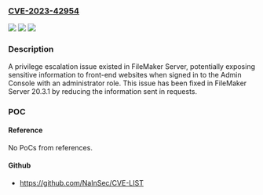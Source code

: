 ### [CVE-2023-42954](https://cve.mitre.org/cgi-bin/cvename.cgi?name=CVE-2023-42954)
![](https://img.shields.io/static/v1?label=Product&message=FileMaker%20Server&color=blue)
![](https://img.shields.io/static/v1?label=Version&message=unspecified%3C%2020.3.1%20&color=brighgreen)
![](https://img.shields.io/static/v1?label=Vulnerability&message=A%20privilege%20escalation%20issue%20existed%20in%20FileMaker%20Server%2C%20potentially%20exposing%20sensitive%20information%20to%20front-end%20websites%20when%20signed%20in%20to%20the%20Admin%20Console%20with%20an%20administrator%20role.&color=brighgreen)

### Description

A privilege escalation issue existed in FileMaker Server, potentially exposing sensitive information to front-end websites when signed in to the Admin Console with an administrator role. This issue has been fixed in FileMaker Server 20.3.1 by reducing the information sent in requests.

### POC

#### Reference
No PoCs from references.

#### Github
- https://github.com/NaInSec/CVE-LIST

